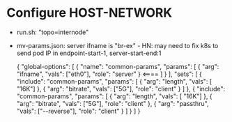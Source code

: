 # Configure HOST-NETWORK
 - run.sh: "topo=internode"
 - mv-params.json: server ifname is "br-ex"  - HN: may need to fix k8s to send pod IP in endpoint-start-1, server-start-end:1

	{
	  "global-options": [
	    {
	      "name": "common-params",
	      "params": [
	        { "arg": "ifname", "vals": ["eth0"], "role": "server" } <====
	      ]
	    }
	  ],
	  "sets": [
	    {
	      "include": "common-params",
	      "params": [
	        { "arg": "length", "vals": [ "16K"] },
	        { "arg": "bitrate", "vals": ["5G"], "role": "client" }
	      ]
	    },
	    {
	      "include": "common-params",
	      "params": [
	        { "arg": "length", "vals": [ "16K"] },
	        { "arg": "bitrate", "vals": ["5G"], "role": "client" },
	        { "arg": "passthru", "vals": ["--reverse"], "role": "client" }
	      ]
	    }
	  ]
	}

